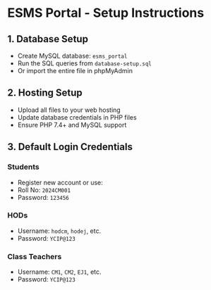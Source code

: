 # ESMS Portal - Setup Instructions

## 1. Database Setup
- Create MySQL database: `esms_portal`
- Run the SQL queries from `database-setup.sql`
- Or import the entire file in phpMyAdmin

## 2. Hosting Setup
- Upload all files to your web hosting
- Update database credentials in PHP files
- Ensure PHP 7.4+ and MySQL support

## 3. Default Login Credentials

### Students
- Register new account or use:
- Roll No: `2024CM001`
- Password: `123456`

### HODs
- Username: `hodcm`, `hodej`, etc.
- Password: `YCIP@123`

### Class Teachers
- Username: `CM1`, `CM2`, `EJ1`, etc.
- Password: `YCIP@123`
